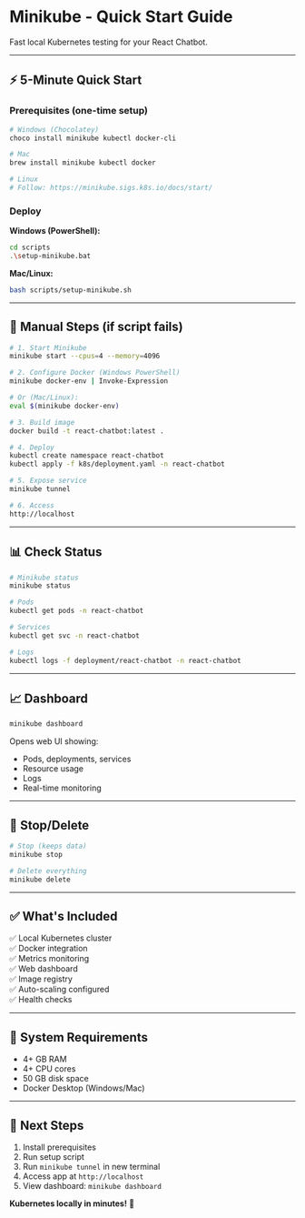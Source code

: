 # Minikube - Quick Start Guide

Fast local Kubernetes testing for your React Chatbot.

---

## ⚡ 5-Minute Quick Start

### Prerequisites (one-time setup)
```bash
# Windows (Chocolatey)
choco install minikube kubectl docker-cli

# Mac
brew install minikube kubectl docker

# Linux
# Follow: https://minikube.sigs.k8s.io/docs/start/
```

### Deploy

**Windows (PowerShell):**
```bash
cd scripts
.\setup-minikube.bat
```

**Mac/Linux:**
```bash
bash scripts/setup-minikube.sh
```

---

## 🚀 Manual Steps (if script fails)

```bash
# 1. Start Minikube
minikube start --cpus=4 --memory=4096

# 2. Configure Docker (Windows PowerShell)
minikube docker-env | Invoke-Expression

# Or (Mac/Linux):
eval $(minikube docker-env)

# 3. Build image
docker build -t react-chatbot:latest .

# 4. Deploy
kubectl create namespace react-chatbot
kubectl apply -f k8s/deployment.yaml -n react-chatbot

# 5. Expose service
minikube tunnel

# 6. Access
http://localhost
```

---

## 📊 Check Status

```bash
# Minikube status
minikube status

# Pods
kubectl get pods -n react-chatbot

# Services
kubectl get svc -n react-chatbot

# Logs
kubectl logs -f deployment/react-chatbot -n react-chatbot
```

---

## 📈 Dashboard

```bash
minikube dashboard
```

Opens web UI showing:
- Pods, deployments, services
- Resource usage
- Logs
- Real-time monitoring

---

## 🛑 Stop/Delete

```bash
# Stop (keeps data)
minikube stop

# Delete everything
minikube delete
```

---

## ✅ What's Included

✅ Local Kubernetes cluster  
✅ Docker integration  
✅ Metrics monitoring  
✅ Web dashboard  
✅ Image registry  
✅ Auto-scaling configured  
✅ Health checks  

---

## 💾 System Requirements

- 4+ GB RAM
- 4+ CPU cores
- 50 GB disk space
- Docker Desktop (Windows/Mac)

---

## 🎯 Next Steps

1. Install prerequisites
2. Run setup script
3. Run `minikube tunnel` in new terminal
4. Access app at `http://localhost`
5. View dashboard: `minikube dashboard`

**Kubernetes locally in minutes!** 🚀

